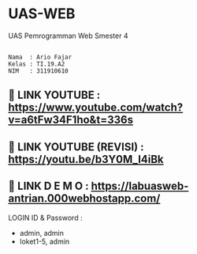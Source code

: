 # UAS-WEB
UAS Pemrogramman Web Smester 4

```

Nama  : Ario Fajar
Kelas : TI.19.A2
NIM   : 311910610

````

## 🔗 LINK YOUTUBE : https://www.youtube.com/watch?v=a6tFw34F1ho&t=336s
## 🔗 LINK YOUTUBE (REVISI) : https://youtu.be/b3Y0M_I4iBk
## 🔗 LINK D E M O : https://labuasweb-antrian.000webhostapp.com/

LOGIN ID & Password :
- admin, admin
- loket1-5, admin
